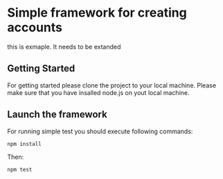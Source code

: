 # Simple framework for creating accounts 
this is exmaple. It needs to be extanded


## Getting Started

For getting started please clone the project to your local machine. Please make sure that you have insalled node.js on yout local machine.

## Launch the framework

For running simple test you should execute following commands:

```
npm install
```

Then: 
```
npm test
```



